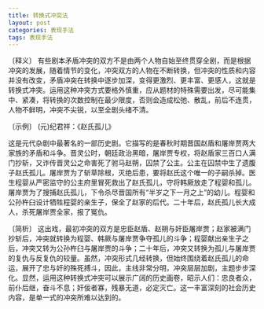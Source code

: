 ```yaml
---
title: 转换式冲突法
layout: post
categories: 表现手法
tags: 表现手法
---
```


〔释义〕 有些剧本矛盾冲突的双方不是由两个人物自始至终贯穿全剧，而是根据冲突的发展，随着情节的变化，冲突双方的人物在不断转换，但冲突的性质和内容并没有改变，矛盾冲突在转换中逐步加深，变得更激烈、更丰富、更感人，这就是转换式冲突。运用这种冲突方式要格外慎重，应从题材的特殊需要出发，尽可能集中、紧凑，将转换的次数控制在最少限度，否则会造成松弛、散乱，前后不连贯，人物不鲜明，冲突不尖锐，以至全剧头绪不清。

〔示例〕 (元)纪君祥：《赵氏孤儿》

这是元代杂剧中最著名的一部历史剧。它描写的是春秋时期晋国赵盾和屠岸贾两大家族的矛盾和斗争。晋灵公时，朝廷政治黑暗，屠岸贾专权，将赵盾家三百口人满门抄斩，又诈传晋灵公之命害死了驸马赵朔，囚禁了公主。公主在囚禁中生了遗腹子赵氏孤儿。屠岸贾为了斩草除根，灭绝后患，要将赵氏这个唯一的子嗣杀掉。医生程婴从严密监守的公主府里冒死救出了赵氏孤儿，守将韩厥放走了程婴和孤儿。屠岸贾为了搜捕赵氏孤儿，下令杀尽晋国所有“半岁之下一月之上”的幼儿。程婴和公孙杵臼设计牺牲程婴的亲生子，保全了赵家的后代。二十年后，赵氏孤儿长大成人，杀死屠岸贾全家，报了冤仇。

〔简析〕 这出戏，最初冲突的双方是忠臣赵盾、赵朔与奸臣屠岸贾；赵家被满门抄斩后，冲突就转换为程婴、韩厥与屠岸贾争夺孤儿的斗争；程婴献出亲生子之后，冲突又转为公孙杵臼与屠岸贾的斗争；二十年后，冲突又转换为孤儿与屠岸贾的复仇与反复仇的较量。虽然，冲突形式几经转换，但始终围绕着赵氏孤儿的命运，展开了忠与奸的殊死搏斗，因此，主线非常分明，冲突层层加剧，主题步步深化。显然，运用这种转换式冲突可以展示广阔的历史画卷，昭示人们：忠良者众，前仆后继，奋斗不息；奸佞者寡，残暴无道，必定灭亡。这一丰富深刻的社会历史内容，是单一式的冲突所难以达到的。 